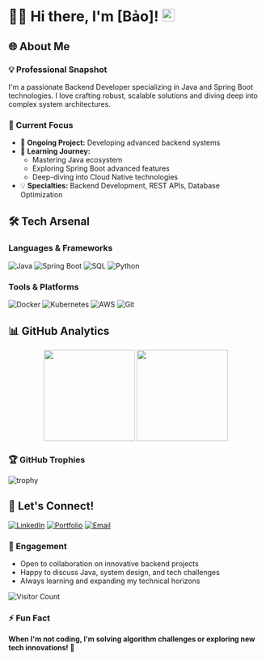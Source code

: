 # 👨‍💻 Hi there, I'm [Bảo]! <img src="https://media.giphy.com/media/hvRJCLFzcasrR4ia7z/giphy.gif" width="25px">

## 🌐 About Me

### 💡 Professional Snapshot
I'm a passionate Backend Developer specializing in Java and Spring Boot technologies. I love crafting robust, scalable solutions and diving deep into complex system architectures.

### 🚀 Current Focus
- 🔭 **Ongoing Project:** Developing advanced backend systems
- 🌱 **Learning Journey:** 
  - Mastering Java ecosystem
  - Exploring Spring Boot advanced features
  - Deep-diving into Cloud Native technologies
- 💡 **Specialties:** Backend Development, REST APIs, Database Optimization

## 🛠️ Tech Arsenal

### Languages & Frameworks
![Java](https://img.shields.io/badge/-Java-ED8B00?style=flat-square&logo=java&logoColor=white)
![Spring Boot](https://img.shields.io/badge/-Spring%20Boot-6DB33F?style=flat-square&logo=springboot&logoColor=white)
![SQL](https://img.shields.io/badge/-SQL-4479A1?style=flat-square&logo=mysql&logoColor=white)
![Python](https://img.shields.io/badge/-Python-3776AB?style=flat-square&logo=python&logoColor=white)

### Tools & Platforms
![Docker](https://img.shields.io/badge/-Docker-2496ED?style=flat-square&logo=docker&logoColor=white)
![Kubernetes](https://img.shields.io/badge/-Kubernetes-326CE5?style=flat-square&logo=kubernetes&logoColor=white)
![AWS](https://img.shields.io/badge/-AWS-232F3E?style=flat-square&logo=amazon-aws&logoColor=white)
![Git](https://img.shields.io/badge/-Git-F05032?style=flat-square&logo=git&logoColor=white)

## 📊 GitHub Analytics

<p align="center">
  <img height="180em" src="https://github-readme-stats.vercel.app/api?username=baohkt2&show_icons=true&theme=algolia&include_all_commits=true&count_private=true"/>
  <img height="180em" src="https://github-readme-stats.vercel.app/api/top-langs/?username=baohkt2&layout=compact&langs_count=7&theme=algolia"/>
</p>

### 🏆 GitHub Trophies
![trophy](https://github-profile-trophy.vercel.app/?username=yourusername&theme=nord&column=7)

## 🤝 Let's Connect!

[![LinkedIn](https://img.shields.io/badge/-LinkedIn-0A66C2?style=flat-square&logo=linkedin&logoColor=white)](https://www.linkedin.com/in/yourprofile/)
[![Portfolio](https://img.shields.io/badge/-Portfolio-000000?style=flat-square&logo=safari&logoColor=white)](https://your-portfolio-link.com/)
[![Email](https://img.shields.io/badge/-Email-D14836?style=flat-square&logo=gmail&logoColor=white)](mailto:your.email@example.com)

### 💬 Engagement
- Open to collaboration on innovative backend projects
- Happy to discuss Java, system design, and tech challenges
- Always learning and expanding my technical horizons

![Visitor Count](https://komarev.com/ghpvc/?username=yourusername&color=blue)

### ⚡ Fun Fact
**When I'm not coding, I'm solving algorithm challenges or exploring new tech innovations! 🧩**
